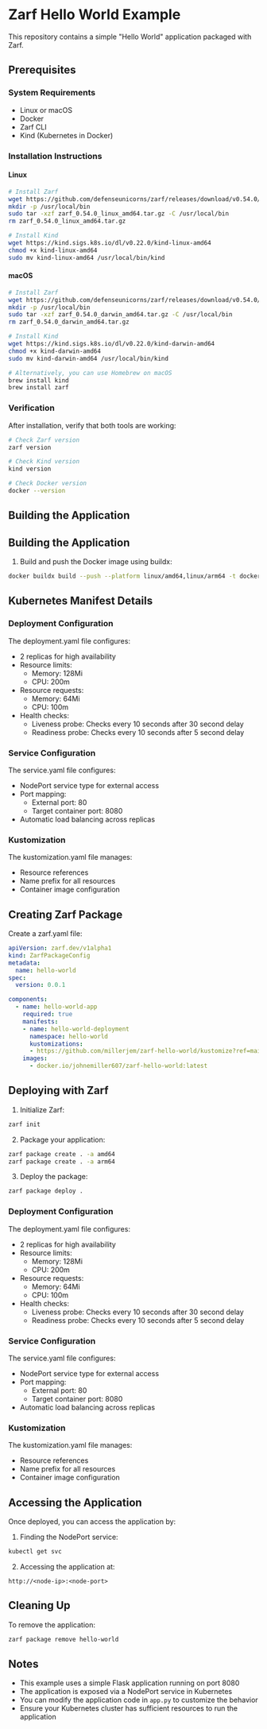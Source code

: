 # Zarf Hello World Example

This repository contains a simple "Hello World" application packaged with Zarf.

## Prerequisites

### System Requirements

- Linux or macOS
- Docker
- Zarf CLI
- Kind (Kubernetes in Docker)

### Installation Instructions

#### Linux

```bash
# Install Zarf
wget https://github.com/defenseunicorns/zarf/releases/download/v0.54.0/zarf_0.54.0_linux_amd64.tar.gz
mkdir -p /usr/local/bin
sudo tar -xzf zarf_0.54.0_linux_amd64.tar.gz -C /usr/local/bin
rm zarf_0.54.0_linux_amd64.tar.gz

# Install Kind
wget https://kind.sigs.k8s.io/dl/v0.22.0/kind-linux-amd64
chmod +x kind-linux-amd64
sudo mv kind-linux-amd64 /usr/local/bin/kind
```

#### macOS

```bash
# Install Zarf
wget https://github.com/defenseunicorns/zarf/releases/download/v0.54.0/zarf_0.54.0_darwin_amd64.tar.gz
mkdir -p /usr/local/bin
sudo tar -xzf zarf_0.54.0_darwin_amd64.tar.gz -C /usr/local/bin
rm zarf_0.54.0_darwin_amd64.tar.gz

# Install Kind
wget https://kind.sigs.k8s.io/dl/v0.22.0/kind-darwin-amd64
chmod +x kind-darwin-amd64
sudo mv kind-darwin-amd64 /usr/local/bin/kind

# Alternatively, you can use Homebrew on macOS
brew install kind
brew install zarf
```

### Verification

After installation, verify that both tools are working:

```bash
# Check Zarf version
zarf version

# Check Kind version
kind version

# Check Docker version
docker --version
```

## Building the Application

## Building the Application

1. Build and push the Docker image using buildx:
```bash
docker buildx build --push --platform linux/amd64,linux/arm64 -t docker.io/johnemiller607/zarf-hello-world:latest .
```

## Kubernetes Manifest Details

### Deployment Configuration
The deployment.yaml file configures:
- 2 replicas for high availability
- Resource limits:
  - Memory: 128Mi
  - CPU: 200m
- Resource requests:
  - Memory: 64Mi
  - CPU: 100m
- Health checks:
  - Liveness probe: Checks every 10 seconds after 30 second delay
  - Readiness probe: Checks every 10 seconds after 5 second delay

### Service Configuration
The service.yaml file configures:
- NodePort service type for external access
- Port mapping:
  - External port: 80
  - Target container port: 8080
- Automatic load balancing across replicas

### Kustomization
The kustomization.yaml file manages:
- Resource references
- Name prefix for all resources
- Container image configuration

## Creating Zarf Package

Create a zarf.yaml file:
```yaml
apiVersion: zarf.dev/v1alpha1
kind: ZarfPackageConfig
metadata:
  name: hello-world
spec:
  version: 0.0.1

components:
  - name: hello-world-app
    required: true
    manifests:
    - name: hello-world-deployment
      namespace: hello-world
      kustomizations:
      - https://github.com/millerjem/zarf-hello-world/kustomize?ref=main
    images:
      - docker.io/johnemiller607/zarf-hello-world:latest
```

## Deploying with Zarf

1. Initialize Zarf:
```bash
zarf init
```

2. Package your application:
```bash
zarf package create . -a amd64
zarf package create . -a arm64
```

3. Deploy the package:
```bash
zarf package deploy .
```

### Deployment Configuration
The deployment.yaml file configures:
- 2 replicas for high availability
- Resource limits:
  - Memory: 128Mi
  - CPU: 200m
- Resource requests:
  - Memory: 64Mi
  - CPU: 100m
- Health checks:
  - Liveness probe: Checks every 10 seconds after 30 second delay
  - Readiness probe: Checks every 10 seconds after 5 second delay

### Service Configuration
The service.yaml file configures:
- NodePort service type for external access
- Port mapping:
  - External port: 80
  - Target container port: 8080
- Automatic load balancing across replicas

### Kustomization
The kustomization.yaml file manages:
- Resource references
- Name prefix for all resources
- Container image configuration

## Accessing the Application

Once deployed, you can access the application by:
1. Finding the NodePort service:
```bash
kubectl get svc
```

2. Accessing the application at:
```
http://<node-ip>:<node-port>
```

## Cleaning Up

To remove the application:
```bash
zarf package remove hello-world
```

## Notes

- This example uses a simple Flask application running on port 8080
- The application is exposed via a NodePort service in Kubernetes
- You can modify the application code in `app.py` to customize the behavior
- Ensure your Kubernetes cluster has sufficient resources to run the application
